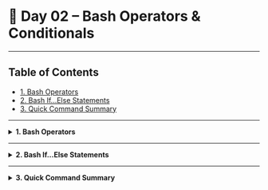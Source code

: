 # 🐧 Day 02 – Bash Operators & Conditionals

---

## Table of Contents

- [1. Bash Operators](#1-bash-operators)
- [2. Bash If...Else Statements](#2-bash-ifelse-statements)
- [3. Quick Command Summary](#3-quick-command-summary)

---

<details>
<summary><strong>1. Bash Operators</strong></summary>

### Theory & Notes

#### Comparison Operators

These are used for comparing numerical values inside `if` statements.

- `-eq`: Equal to  
- `-ne`: Not equal to  
- `-lt`: Less than  
- `-le`: Less than or equal to  
- `-gt`: Greater than  
- `-ge`: Greater than or equal to  

#### String Comparison Operators

Used for comparing strings. For ASCII alphabetical order (`<` and `>`), use `[[ ]]` instead of `[ ]`.

- `=`: Equal to  
- `!=`: Not equal to  
- `<`: Less than, in ASCII alphabetical order  
- `>`: Greater than, in ASCII alphabetical order  

#### Arithmetic Operators

Perform mathematical calculations within `$((...))`.

- `+`: Addition  
- `-`: Subtraction  
- `*`: Multiplication  
- `/`: Division  
- `%`: Modulus (remainder)  

#### Logical Operators

Combine multiple conditions.

- `&&`: Logical AND  
- `||`: Logical OR  
- `!`: Logical NOT  

#### File Test Operators

Check attributes of files and directories.

- `-e`: Checks if a file exists  
- `-d`: Checks if a directory exists  
- `-f`: Checks if a regular file exists  
- `-s`: Checks if a file is not empty  

### Example

```bash
#!/bin/bash

# A) Comparison & Logical
num1=15
num2=10
if [ $num1 -gt 10 ] && [ $num2 -lt 15 ]; then
  echo "Both conditions are true."
fi

# B) String Comparison
string1="apple"
string2="banana"
if [ "$string1" != "$string2" ]; then
  echo "Strings are not equal."
fi

# C) File Test
file="example.txt"
touch "$file"
if [ -e "$file" ]; then
  echo "File exists."
fi
rm "$file"
````

```output
Both conditions are true.
Strings are not equal.
File exists.
```

| Operator   | Purpose                         | Example                  |
| ---------- | ------------------------------- | ------------------------ |
| `-eq`      | Numeric equality                | `[ $num -eq 10 ]`        |
| `=`        | String equality                 | `[ "$name" = "user" ]`   |
| `&&`       | Logical AND                     | `[ cond1 ] && [ cond2 ]` |
| `[[ < ]]`  | String less than (alphabetical) | `[[ "a" < "b" ]]`        |
| `-f`       | Test for regular file           | `[ -f "/etc/passwd" ]`   |
| `$((...))` | Arithmetic expression           | `sum=$((num1 + num2))`   |

</details>

---

<details>
<summary><strong>2. Bash If...Else Statements</strong></summary>

### Theory & Notes

* **`if` statement:** Executes a block of code if a condition is true. The condition is enclosed in square brackets `[ ]`, and the block ends with `fi`.
* **`if...else` statement:** Executes a different block of code if the initial condition is false. The alternative block is introduced by `else`.
* **`elif` statement:** Allows checking multiple conditions in sequence. If the first condition is false, the next `elif` is checked.
* **Nested `if` statements:** An `if` can be placed inside another `if` for more complex logic. Each block must be closed with `fi`.

### Example

```bash
#!/bin/bash

# 1) If Statement
num=15
if [ "$num" -gt 10 ]; then
  echo "Number is greater than 10"
fi

# 2) If...Else Statement
num=8
if [ "$num" -gt 10 ]; then
  echo "Number is greater than 10"
else
  echo "Number is 10 or less"
fi

# 3) If...Elif...Else Statement
num=10
if [ "$num" -gt 10 ]; then
  echo "Number is greater than 10"
elif [ "$num" -eq 10 ]; then
  echo "Number is exactly 10"
else
  echo "Number is less than 10"
fi

# 4) Nested If Statement
num=5
if [ "$num" -gt 0 ]; then
  if [ "$num" -lt 10 ]; then
    echo "Number is between 1 and 9"
  fi
fi
```

```output
Number is greater than 10
Number is 10 or less
Number is exactly 10
Number is between 1 and 9
```

| Command              | Purpose                      | Example               |
| -------------------- | ---------------------------- | --------------------- |
| `if [ condition ]`   | Start conditional block      | `if [ $num -eq 10 ]`  |
| `then`               | Mark start of code block     | N/A                   |
| `else`               | Start alternative code block | N/A                   |
| `elif [ condition ]` | Check a secondary condition  | `elif [ $num -gt 5 ]` |
| `fi`                 | End conditional block        | N/A                   |

</details>

---

<details>
<summary><strong>3. Quick Command Summary</strong></summary>

### Quick Command Summary

| Command                | Purpose                       |
| ---------------------- | ----------------------------- |
| `if [ ]`               | Start conditional statement   |
| `then`, `else`, `elif` | Conditional keywords          |
| `fi`                   | End conditional statement     |
| `-gt`, `-lt`, `-eq`    | Numeric comparison operators  |
| `=`, `!=`              | String comparison operators   |
| `&&`, `!` , `\|\|`,     | Logical operators             |
| `-e`, `-f`, `-d`       | File test operators           |

</details>
